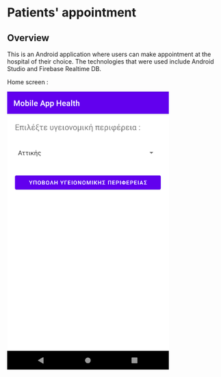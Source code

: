 # Patients' appointment

## Overview

This is an Android application where users can make appointment at the hospital of their choice. The technologies that were used include Android Studio and Firebase Realtime DB.

Home screen :

![Home screen](images/home_screen.png?raw=true "Home screen")
